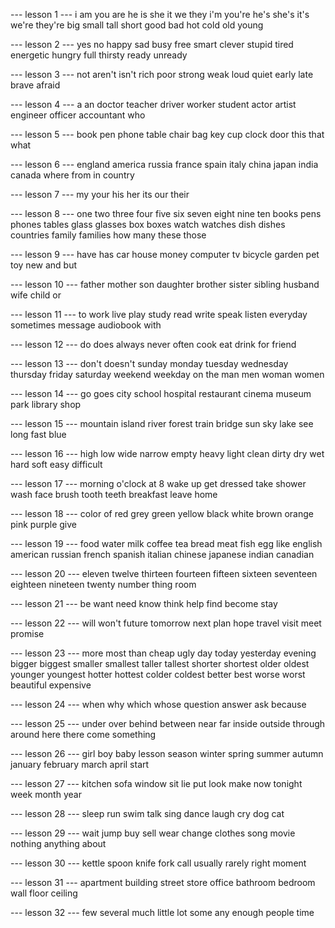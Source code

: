 --- lesson 1 ---
i
am
you
are
he
is
she
it
we
they
i'm
you're
he's
she's
it's
we're
they're
big
small
tall
short
good
bad
hot
cold
old
young

--- lesson 2 ---
yes
no
happy
sad
busy
free
smart
clever
stupid
tired
energetic
hungry
full
thirsty
ready
unready

--- lesson 3 ---
not
aren't
isn't
rich
poor
strong
weak
loud
quiet
early
late
brave
afraid

--- lesson 4 ---
a
an
doctor
teacher
driver
worker
student
actor
artist
engineer
officer
accountant
who

--- lesson 5 ---
book
pen
phone
table
chair
bag
key
cup
clock
door
this
that
what

--- lesson 6 ---
england
america
russia
france
spain
italy
china
japan
india
canada
where
from
in
country

--- lesson 7 ---
my
your
his
her
its
our
their

--- lesson 8 ---
one
two
three
four
five
six
seven
eight
nine
ten
books
pens
phones
tables
glass
glasses
box
boxes
watch
watches
dish
dishes
countries
family
families
how
many
these
those

--- lesson 9 ---
have
has
car
house
money
computer
tv
bicycle
garden
pet
toy
new
and
but

--- lesson 10 ---
father
mother
son
daughter
brother
sister
sibling
husband
wife
child
or

--- lesson 11 ---
to
work
live
play
study
read
write
speak
listen
everyday
sometimes
message
audiobook
with

--- lesson 12 ---
do
does
always
never
often
cook
eat
drink
for
friend

--- lesson 13 ---
don't
doesn't
sunday
monday
tuesday
wednesday
thursday
friday
saturday
weekend
weekday
on
the
man
men
woman
women

--- lesson 14 ---
go
goes
city
school
hospital
restaurant
cinema
museum
park
library
shop

--- lesson 15 ---
mountain
island
river
forest
train
bridge
sun
sky
lake
see
long
fast
blue

--- lesson 16 ---
high
low
wide
narrow
empty
heavy
light
clean
dirty
dry
wet
hard
soft
easy
difficult

--- lesson 17 ---
morning
o'clock
at
8
wake
up
get
dressed
take
shower
wash
face
brush
tooth
teeth
breakfast
leave
home

--- lesson 18 ---
color
of
red
grey
green
yellow
black
white
brown
orange
pink
purple
give

--- lesson 19 ---
food
water
milk
coffee
tea
bread
meat
fish
egg
like
english
american
russian
french
spanish
italian
chinese
japanese
indian
canadian

--- lesson 20 ---
eleven
twelve
thirteen
fourteen
fifteen
sixteen
seventeen
eighteen
nineteen
twenty
number
thing
room

--- lesson 21 ---
be
want
need
know
think
help
find
become
stay

--- lesson 22 ---
will
won't
future
tomorrow
next
plan
hope
travel
visit
meet
promise

--- lesson 23 ---
more
most
than
cheap
ugly
day
today
yesterday
evening
bigger
biggest
smaller
smallest
taller
tallest
shorter
shortest
older
oldest
younger
youngest
hotter
hottest
colder
coldest
better
best
worse
worst
beautiful
expensive

--- lesson 24 ---
when
why
which
whose
question
answer
ask
because

--- lesson 25 ---
under
over
behind
between
near
far
inside
outside
through
around
here
there
come
something

--- lesson 26 ---
girl
boy
baby
lesson
season
winter
spring
summer
autumn
january
february
march
april
start

--- lesson 27 ---
kitchen
sofa
window
sit
lie
put
look
make
now
tonight
week
month
year

--- lesson 28 ---
sleep
run
swim
talk
sing
dance
laugh
cry
dog
cat

--- lesson 29 ---
wait
jump
buy
sell
wear
change
clothes
song
movie
nothing
anything
about

--- lesson 30 ---
kettle
spoon
knife
fork
call
usually
rarely
right
moment

--- lesson 31 ---
apartment
building
street
store
office
bathroom
bedroom
wall
floor
ceiling

--- lesson 32 ---
few
several
much
little
lot
some
any
enough
people
time